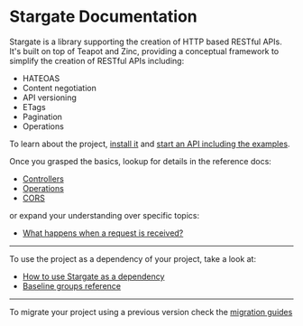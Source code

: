 # Stargate Documentation

Stargate is a library supporting the creation of HTTP based RESTful APIs. It's
built on top of Teapot and Zinc, providing a conceptual framework to simplify
the creation of RESTful APIs including:

- HATEOAS
- Content negotiation
- API versioning
- ETags
- Pagination
- Operations

To learn about the project, [install it](how-to/how-to-load-in-pharo.md) and
[start an API including the examples](how-to/how-to-startup-API.md).

Once you grasped the basics, lookup for details in the reference docs:

- [Controllers](reference/Controllers.md)
- [Operations](reference/Operations.md)
- [CORS](reference/CrossOriginResourceSharing.md)

or expand your understanding over specific topics:

- [What happens when a request is received?](explanation/Architecture.md)

---

To use the project as a dependency of your project, take a look at:

- [How to use Stargate as a dependency](how-to/how-to-use-as-dependency-in-pharo.md)
- [Baseline groups reference](reference/Baseline-groups.md)

---

To migrate your project using a previous version check the [migration guides](MigrationGuide.md)
